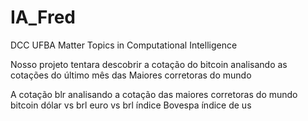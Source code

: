 # IA_Fred
DCC UFBA Matter Topics in Computational Intelligence


Nosso projeto tentara descobrir a cotação do bitcoin analisando as cotações do último mês das Maiores corretoras do mundo

A cotação blr analisando a cotação das
maiores corretoras do mundo bitcoin 
dólar vs brl 
euro vs brl 
índice Bovespa 
índice de us
